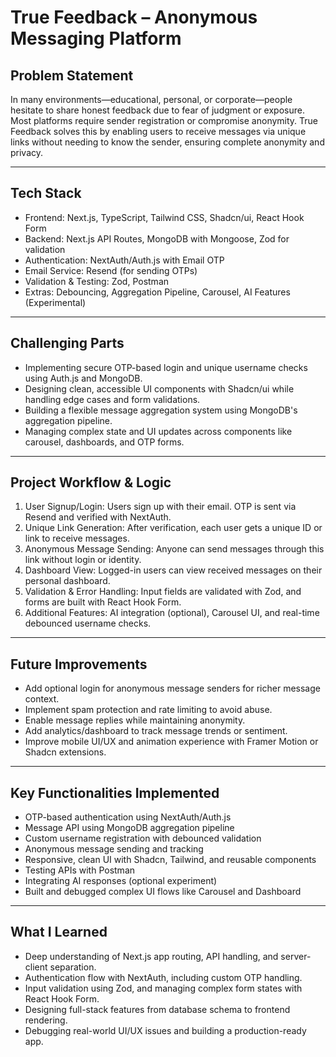 # True Feedback – Anonymous Messaging Platform

## Problem Statement

In many environments—educational, personal, or corporate—people hesitate to share honest feedback due to fear of judgment or exposure. Most platforms require sender registration or compromise anonymity. True Feedback solves this by enabling users to receive messages via unique links without needing to know the sender, ensuring complete anonymity and privacy.

---

## Tech Stack

- Frontend: Next.js, TypeScript, Tailwind CSS, Shadcn/ui, React Hook Form  
- Backend: Next.js API Routes, MongoDB with Mongoose, Zod for validation  
- Authentication: NextAuth/Auth.js with Email OTP  
- Email Service: Resend (for sending OTPs)  
- Validation & Testing: Zod, Postman  
- Extras: Debouncing, Aggregation Pipeline, Carousel, AI Features (Experimental)

---

## Challenging Parts

- Implementing secure OTP-based login and unique username checks using Auth.js and MongoDB.
- Designing clean, accessible UI components with Shadcn/ui while handling edge cases and form validations.
- Building a flexible message aggregation system using MongoDB's aggregation pipeline.
- Managing complex state and UI updates across components like carousel, dashboards, and OTP forms.

---

## Project Workflow & Logic

1. User Signup/Login: Users sign up with their email. OTP is sent via Resend and verified with NextAuth.
2. Unique Link Generation: After verification, each user gets a unique ID or link to receive messages.
3. Anonymous Message Sending: Anyone can send messages through this link without login or identity.
4. Dashboard View: Logged-in users can view received messages on their personal dashboard.
5. Validation & Error Handling: Input fields are validated with Zod, and forms are built with React Hook Form.
6. Additional Features: AI integration (optional), Carousel UI, and real-time debounced username checks.

---

## Future Improvements

- Add optional login for anonymous message senders for richer message context.
- Implement spam protection and rate limiting to avoid abuse.
- Enable message replies while maintaining anonymity.
- Add analytics/dashboard to track message trends or sentiment.
- Improve mobile UI/UX and animation experience with Framer Motion or Shadcn extensions.

---

## Key Functionalities Implemented

- OTP-based authentication using NextAuth/Auth.js
- Message API using MongoDB aggregation pipeline
- Custom username registration with debounced validation
- Anonymous message sending and tracking
- Responsive, clean UI with Shadcn, Tailwind, and reusable components
- Testing APIs with Postman
- Integrating AI responses (optional experiment)
- Built and debugged complex UI flows like Carousel and Dashboard

---

## What I Learned

- Deep understanding of Next.js app routing, API handling, and server-client separation.
- Authentication flow with NextAuth, including custom OTP handling.
- Input validation using Zod, and managing complex form states with React Hook Form.
- Designing full-stack features from database schema to frontend rendering.
- Debugging real-world UI/UX issues and building a production-ready app.
